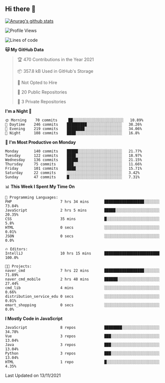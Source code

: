 ## Hi there 👋

[![Anurag's github stats](https://github-readme-stats.vercel.app/api?username=Songwonseok)](https://github.com/anuraghazra/github-readme-stats)



<!--START_SECTION:waka-->
![Profile Views](http://img.shields.io/badge/Profile%20Views-2-blue)

![Lines of code](https://img.shields.io/badge/From%20Hello%20World%20I%27ve%20Written-2.9%20million%20lines%20of%20code-blue)

**🐱 My GitHub Data** 

> 🏆 470 Contributions in the Year 2021
 > 
> 📦 357.8 kB Used in GitHub's Storage 
 > 
> 🚫 Not Opted to Hire
 > 
> 📜 20 Public Repositories 
 > 
> 🔑 3 Private Repositories  
 > 
**I'm a Night 🦉** 

```text
🌞 Morning    70 commits     ██░░░░░░░░░░░░░░░░░░░░░░░   10.89% 
🌆 Daytime    246 commits    █████████░░░░░░░░░░░░░░░░   38.26% 
🌃 Evening    219 commits    ████████░░░░░░░░░░░░░░░░░   34.06% 
🌙 Night      108 commits    ████░░░░░░░░░░░░░░░░░░░░░   16.8%

```
📅 **I'm Most Productive on Monday** 

```text
Monday       140 commits    █████░░░░░░░░░░░░░░░░░░░░   21.77% 
Tuesday      122 commits    ████░░░░░░░░░░░░░░░░░░░░░   18.97% 
Wednesday    136 commits    █████░░░░░░░░░░░░░░░░░░░░   21.15% 
Thursday     75 commits     ███░░░░░░░░░░░░░░░░░░░░░░   11.66% 
Friday       101 commits    ████░░░░░░░░░░░░░░░░░░░░░   15.71% 
Saturday     22 commits     ░░░░░░░░░░░░░░░░░░░░░░░░░   3.42% 
Sunday       47 commits     █░░░░░░░░░░░░░░░░░░░░░░░░   7.31%

```


📊 **This Week I Spent My Time On** 

```text
💬 Programming Languages: 
PHP                      7 hrs 34 mins       ██████████████████░░░░░░░   73.84% 
JavaScript               2 hrs 5 mins        █████░░░░░░░░░░░░░░░░░░░░   20.35% 
CSS                      35 mins             █░░░░░░░░░░░░░░░░░░░░░░░░   5.8% 
HTML                     0 secs              ░░░░░░░░░░░░░░░░░░░░░░░░░   0.01% 
JSON                     0 secs              ░░░░░░░░░░░░░░░░░░░░░░░░░   0.0%

🔥 Editors: 
IntelliJ                 10 hrs 15 mins      █████████████████████████   100.0%

🐱‍💻 Projects: 
naver_cmd                7 hrs 22 mins       ██████████████████░░░░░░░   71.89% 
naver_cmd_mobile         2 hrs 48 mins       ██████░░░░░░░░░░░░░░░░░░░   27.44% 
cmd_lib                  4 mins              ░░░░░░░░░░░░░░░░░░░░░░░░░   0.66% 
distribution_service_edu 0 secs              ░░░░░░░░░░░░░░░░░░░░░░░░░   0.01% 
emart_shopping           0 secs              ░░░░░░░░░░░░░░░░░░░░░░░░░   0.0%

```

**I Mostly Code in JavaScript** 

```text
JavaScript               8 repos             ████████░░░░░░░░░░░░░░░░░   34.78% 
Vue                      3 repos             ███░░░░░░░░░░░░░░░░░░░░░░   13.04% 
Java                     3 repos             ███░░░░░░░░░░░░░░░░░░░░░░   13.04% 
Python                   3 repos             ███░░░░░░░░░░░░░░░░░░░░░░   13.04% 
HTML                     1 repo              █░░░░░░░░░░░░░░░░░░░░░░░░   4.35%

```



 Last Updated on 13/11/2021
<!--END_SECTION:waka-->
